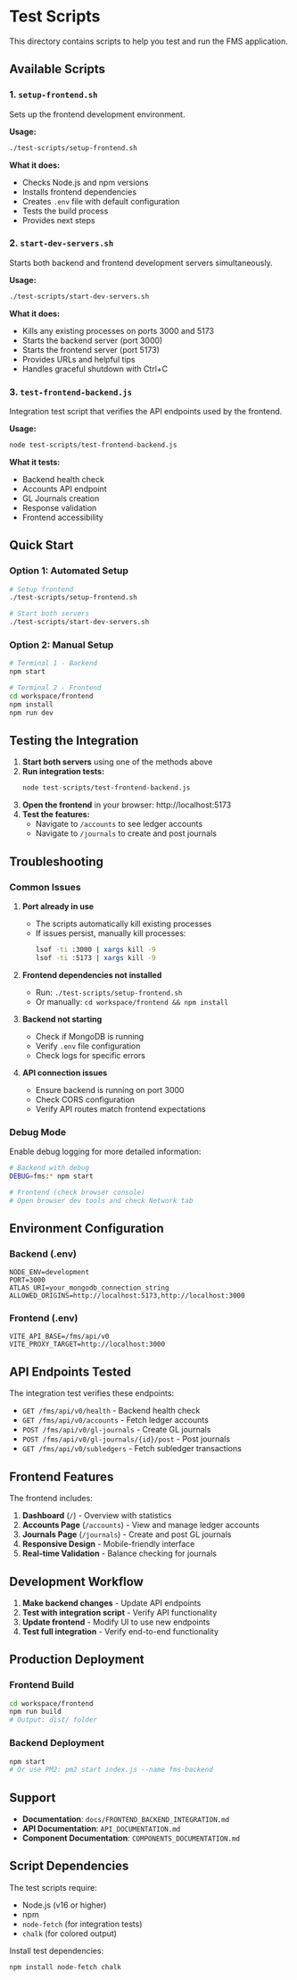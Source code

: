 # Test Scripts

This directory contains scripts to help you test and run the FMS application.

## Available Scripts

### 1. `setup-frontend.sh`
Sets up the frontend development environment.

**Usage:**
```bash
./test-scripts/setup-frontend.sh
```

**What it does:**
- Checks Node.js and npm versions
- Installs frontend dependencies
- Creates `.env` file with default configuration
- Tests the build process
- Provides next steps

### 2. `start-dev-servers.sh`
Starts both backend and frontend development servers simultaneously.

**Usage:**
```bash
./test-scripts/start-dev-servers.sh
```

**What it does:**
- Kills any existing processes on ports 3000 and 5173
- Starts the backend server (port 3000)
- Starts the frontend server (port 5173)
- Provides URLs and helpful tips
- Handles graceful shutdown with Ctrl+C

### 3. `test-frontend-backend.js`
Integration test script that verifies the API endpoints used by the frontend.

**Usage:**
```bash
node test-scripts/test-frontend-backend.js
```

**What it tests:**
- Backend health check
- Accounts API endpoint
- GL Journals creation
- Response validation
- Frontend accessibility

## Quick Start

### Option 1: Automated Setup
```bash
# Setup frontend
./test-scripts/setup-frontend.sh

# Start both servers
./test-scripts/start-dev-servers.sh
```

### Option 2: Manual Setup
```bash
# Terminal 1 - Backend
npm start

# Terminal 2 - Frontend
cd workspace/frontend
npm install
npm run dev
```

## Testing the Integration

1. **Start both servers** using one of the methods above
2. **Run integration tests:**
   ```bash
   node test-scripts/test-frontend-backend.js
   ```
3. **Open the frontend** in your browser: http://localhost:5173
4. **Test the features:**
   - Navigate to `/accounts` to see ledger accounts
   - Navigate to `/journals` to create and post journals

## Troubleshooting

### Common Issues

1. **Port already in use**
   - The scripts automatically kill existing processes
   - If issues persist, manually kill processes:
     ```bash
     lsof -ti :3000 | xargs kill -9
     lsof -ti :5173 | xargs kill -9
     ```

2. **Frontend dependencies not installed**
   - Run: `./test-scripts/setup-frontend.sh`
   - Or manually: `cd workspace/frontend && npm install`

3. **Backend not starting**
   - Check if MongoDB is running
   - Verify `.env` file configuration
   - Check logs for specific errors

4. **API connection issues**
   - Ensure backend is running on port 3000
   - Check CORS configuration
   - Verify API routes match frontend expectations

### Debug Mode

Enable debug logging for more detailed information:

```bash
# Backend with debug
DEBUG=fms:* npm start

# Frontend (check browser console)
# Open browser dev tools and check Network tab
```

## Environment Configuration

### Backend (.env)
```env
NODE_ENV=development
PORT=3000
ATLAS_URI=your_mongodb_connection_string
ALLOWED_ORIGINS=http://localhost:5173,http://localhost:3000
```

### Frontend (.env)
```env
VITE_API_BASE=/fms/api/v0
VITE_PROXY_TARGET=http://localhost:3000
```

## API Endpoints Tested

The integration test verifies these endpoints:

- `GET /fms/api/v0/health` - Backend health check
- `GET /fms/api/v0/accounts` - Fetch ledger accounts
- `POST /fms/api/v0/gl-journals` - Create GL journals
- `POST /fms/api/v0/gl-journals/{id}/post` - Post journals
- `GET /fms/api/v0/subledgers` - Fetch subledger transactions

## Frontend Features

The frontend includes:

1. **Dashboard** (`/`) - Overview with statistics
2. **Accounts Page** (`/accounts`) - View and manage ledger accounts
3. **Journals Page** (`/journals`) - Create and post GL journals
4. **Responsive Design** - Mobile-friendly interface
5. **Real-time Validation** - Balance checking for journals

## Development Workflow

1. **Make backend changes** - Update API endpoints
2. **Test with integration script** - Verify API functionality
3. **Update frontend** - Modify UI to use new endpoints
4. **Test full integration** - Verify end-to-end functionality

## Production Deployment

### Frontend Build
```bash
cd workspace/frontend
npm run build
# Output: dist/ folder
```

### Backend Deployment
```bash
npm start
# Or use PM2: pm2 start index.js --name fms-backend
```

## Support

- **Documentation**: `docs/FRONTEND_BACKEND_INTEGRATION.md`
- **API Documentation**: `API_DOCUMENTATION.md`
- **Component Documentation**: `COMPONENTS_DOCUMENTATION.md`

## Script Dependencies

The test scripts require:
- Node.js (v16 or higher)
- npm
- `node-fetch` (for integration tests)
- `chalk` (for colored output)

Install test dependencies:
```bash
npm install node-fetch chalk
```
